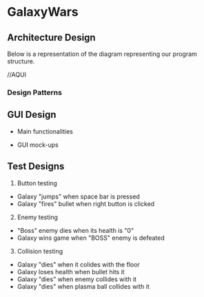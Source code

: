 # GalaxyWars

## Architecture Design

Below is a representation of the diagram representing our program structure.

//AQUI

### Design Patterns

## GUI Design

* Main functionalities

* GUI mock-ups

## Test Designs

1. Button testing
  * Galaxy "jumps" when space bar is pressed
  * Galaxy "fires" bullet when right button is clicked
2. Enemy testing
  * "Boss" enemy dies when its health is "0"
  * Galaxy wins game when "BOSS" enemy is defeated
 3. Collision testing
  * Galaxy "dies" when it colides with the floor
  * Galaxy loses health when bullet hits it
  * Galaxy "dies" when enemy collides with it
  * Galaxy "dies" when plasma ball collides with it
